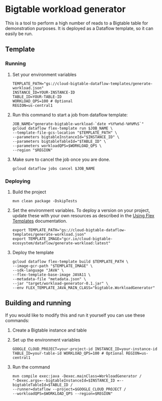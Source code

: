 # Bigtable workload generator

This is a tool to perform a high number of reads to a Bigtable table for
demonstration purposes. It is deployed as a Dataflow template, so it can easily
be run.

## Template

### Running

1. Set your environment variables

    ```
    TEMPLATE_PATH="gs://cloud-bigtable-dataflow-templates/generate-workload.json"
    INSTANCE_ID=YOUR-INSTANCE-ID
    TABLE_ID=YOUR-TABLE-ID
    WORKLOAD_QPS=100 # Optional
    REGION=us-central1
    ```

1. Run this command to start a job from dataflow template:

    ```
    JOB_NAME="generate-bigtable-workload-`date +%Y%m%d-%H%M%S`"
    gcloud dataflow flex-template run $JOB_NAME \
    --template-file-gcs-location "$TEMPLATE_PATH" \
    --parameters bigtableInstanceId="$INSTANCE_ID" \
    --parameters bigtableTableId="$TABLE_ID" \
    --parameters workloadQPS=$WORKLOAD_QPS \
    --region "$REGION"
    ```

1. Make sure to cancel the job once you are done.

    ```
    gcloud dataflow jobs cancel $JOB_NAME
    ```

### Deploying

1. Build the project

    ```
    mvn clean package -DskipTests
    ```

1. Set the environment variables. To deploy a version on your project, update 
   these with your own resources as described in the [Using Flex Templates](https://cloud.google.com/dataflow/docs/guides/templates/using-flex-templates)
   documentation.

   ```
   export TEMPLATE_PATH="gs://cloud-bigtable-dataflow-templates/generate-workload.json"
   export TEMPLATE_IMAGE="gcr.io/cloud-bigtable-ecosystem/dataflow/generate-workload:latest"
   ```

1. Deploy the template

   ```
   gcloud dataflow flex-template build $TEMPLATE_PATH \
   --image-gcr-path "$TEMPLATE_IMAGE" \
   --sdk-language "JAVA" \
   --flex-template-base-image JAVA11 \
   --metadata-file "metadata.json" \
   --jar "target/workload-generator-0.1.jar" \
   --env FLEX_TEMPLATE_JAVA_MAIN_CLASS="bigtable.WorkloadGenerator"
   ```

## Building and running

If you would like to modify this and run it yourself you can use these commands:

1. Create a Bigtable instance and table

1. Set up the environment variables

   ```
   GOOGLE_CLOUD_PROJECT=your-project-id INSTANCE_ID=your-instance-id
   TABLE_ID=your-table-id WORKLOAD_QPS=100 # Optional REGION=us-central1
   ```

1. Run the command

   ```
   mvn compile exec:java -Dexec.mainClass=WorkloadGenerator /
   "-Dexec.args=--bigtableInstanceId=$INSTANCE_ID =--bigtableTableId=$TABLE_ID /
   --runner=dataflow --project=$GOOGLE_CLOUD_PROJECT /
   --workloadQPS=$WORKLOAD_QPS --region=$REGION"
   
   ```